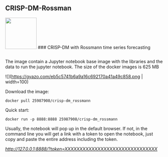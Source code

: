 ## CRISP-DM-Rossman
<img src="" src="https://facebook.github.io/prophet/static/quick_start_files/quick_start_12_0.png" width="100" height="100" />
### CRISP-DM with Rossmann time series forecasting

![]()

The image contain a Jupyter notebook base image with the libraries and the data to run the jupyter notebook. The size of the docker images is 625 MB

![](https://gyazo.com/eb5c5741b6a9a16c692170a41a49c858.png | width=100)

Download the image:

`docker pull 25987908/crisp-dm_rossmann`

Quick start:

`docker run -p 8888:8888 25987908/crisp-dm_rossmann`

Usually, the notebook will pop up in the default browser. If not, in the command line you will get a link with a token to open the notebook, just copy and paste the entire address including the token.

*http://127.0.0.1:8888/?token=XXXXXXXXXXXXXXXXXXXXXXXXXXXXXXX*
